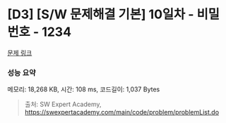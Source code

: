 # [D3] [S/W 문제해결 기본] 10일차 - 비밀번호 - 1234 

[문제 링크](https://swexpertacademy.com/main/code/problem/problemDetail.do?contestProbId=AV14_DEKAJcCFAYD) 

### 성능 요약

메모리: 18,268 KB, 시간: 108 ms, 코드길이: 1,037 Bytes



> 출처: SW Expert Academy, https://swexpertacademy.com/main/code/problem/problemList.do